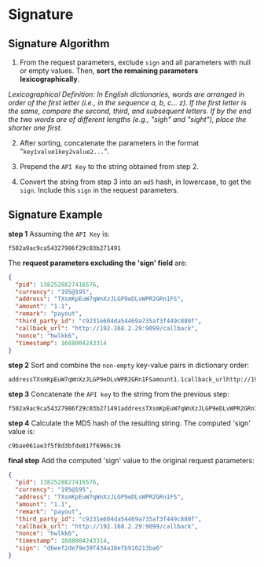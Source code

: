 # Signature

## Signature Algorithm

1) From the request parameters, exclude `sign` and all parameters with null or empty values. Then, **sort the remaining parameters lexicographically**. 

_Lexicographical Definition: In English dictionaries, words are arranged in order of the first letter (i.e., in the sequence a, b, c... z). If the first letter is the same, compare the second, third, and subsequent letters. If by the end the two words are of different lengths (e.g., "sigh" and "sight"), place the shorter one first._

2) After sorting, concatenate the parameters in the format "`key1value1key2value2...`".

3) Prepend the `API Key` to the string obtained from step 2.

4) Convert the string from step 3 into an `md5` hash, in lowercase, to get the `sign`. Include this `sign` in the request parameters.

## Signature Example

**step 1** Assuming the `API Key` is:

```
f502a9ac9ca54327986f29c03b271491
```

The **request parameters excluding the 'sign' field** are:


```json
{
  "pid": 1382528827416576,
  "currency": "195@195",
  "address": "TXsmKpEuW7qWnXzJLGP9eDLvWPR2GRn1FS",
  "amount": "1.1",
  "remark": "payout",
  "third_party_id": "c9231e604da54469a735af3f449c880f",
  "callback_url": "http://192.168.2.29:9099/callback",
  "nonce": "hwlkk6",
  "timestamp": 1688004243314
}
```

**step 2**  Sort and combine the `non-empty` key-value pairs in dictionary order:

```
addressTXsmKpEuW7qWnXzJLGP9eDLvWPR2GRn1FSamount1.1callback_urlhttp://192.168.2.29:9099/callbackcurrency195@195noncemb8udupid1382528827416576remarkpayoutthird_party_id19faf9d3c8f34caf926f332f3021e887timestamp1688003966801
```

**step 3**  Concatenate the `API key` to the string from the previous step:

```
f502a9ac9ca54327986f29c03b271491addressTXsmKpEuW7qWnXzJLGP9eDLvWPR2GRn1FSamount1.1callback_urlhttp://192.168.2.29:9099/callbackcurrency195@195noncemb8udupid1382528827416576remarkpayoutthird_party_id19faf9d3c8f34caf926f332f3021e887timestamp1688003966801
```

**step 4**  Calculate the MD5 hash of the resulting string. The computed 'sign' value is:

```
c9bae061ae3f5f8d3bfde817f6966c36
```

**final step** Add the computed 'sign' value to the original request parameters:

```json
{
  "pid": 1382528827416576,
  "currency": "195@195",
  "address": "TXsmKpEuW7qWnXzJLGP9eDLvWPR2GRn1FS",
  "amount": "1.1",
  "remark": "payout",
  "third_party_id": "c9231e604da54469a735af3f449c880f",
  "callback_url": "http://192.168.2.29:9099/callback",
  "nonce": "hwlkk6",
  "timestamp": 1688004243314,
  "sign": "d6eef2de79e39f434a38efb910213ba6"
}
```

